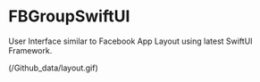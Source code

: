 # FBGroupSwiftUI
User Interface similar to Facebook App Layout using latest SwiftUI Framework.

(/Github_data/layout.gif)
